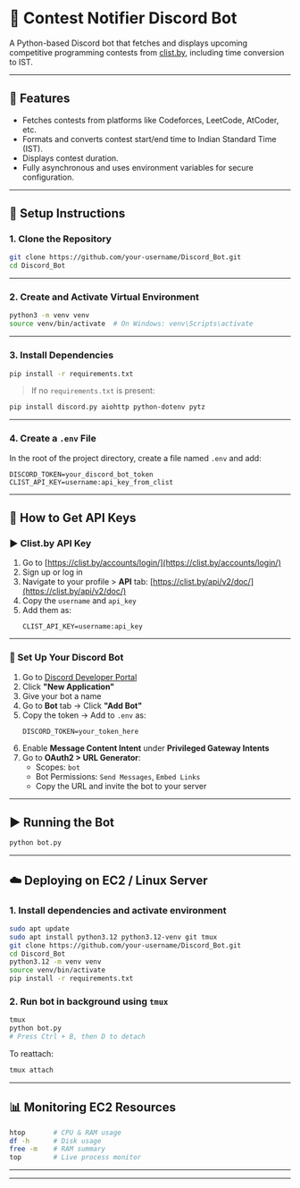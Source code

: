 
# 🤖 Contest Notifier Discord Bot

A Python-based Discord bot that fetches and displays upcoming competitive programming contests from [clist.by](https://clist.by), including time conversion to IST.

---

## 🧠 Features

- Fetches contests from platforms like Codeforces, LeetCode, AtCoder, etc.
- Formats and converts contest start/end time to Indian Standard Time (IST).
- Displays contest duration.
- Fully asynchronous and uses environment variables for secure configuration.

---

## 🚧 Setup Instructions

### 1. Clone the Repository

```bash
git clone https://github.com/your-username/Discord_Bot.git
cd Discord_Bot
```

---

### 2. Create and Activate Virtual Environment

```bash
python3 -m venv venv
source venv/bin/activate  # On Windows: venv\Scripts\activate
```

---

### 3. Install Dependencies

```bash
pip install -r requirements.txt
```

> If no `requirements.txt` is present:
```bash
pip install discord.py aiohttp python-dotenv pytz
```

---

### 4. Create a `.env` File

In the root of the project directory, create a file named `.env` and add:

```
DISCORD_TOKEN=your_discord_bot_token
CLIST_API_KEY=username:api_key_from_clist
```

---

## 🔑 How to Get API Keys

### ▶️ Clist.by API Key

1. Go to [https://clist.by/accounts/login/](https://clist.by/accounts/login/)
2. Sign up or log in
3. Navigate to your profile > **API** tab: [https://clist.by/api/v2/doc/](https://clist.by/api/v2/doc/)
4. Copy the `username` and `api_key`
5. Add them as:
   ```
   CLIST_API_KEY=username:api_key
   ```

---

### 🤖 Set Up Your Discord Bot

1. Go to [Discord Developer Portal](https://discord.com/developers/applications)
2. Click **"New Application"**
3. Give your bot a name
4. Go to **Bot** tab → Click **"Add Bot"**
5. Copy the token → Add to `.env` as:
   ```
   DISCORD_TOKEN=your_token_here
   ```
6. Enable **Message Content Intent** under **Privileged Gateway Intents**
7. Go to **OAuth2 > URL Generator**:
   - Scopes: `bot`
   - Bot Permissions: `Send Messages`, `Embed Links`
   - Copy the URL and invite the bot to your server

---

## ▶️ Running the Bot

```bash
python bot.py
```

---

## ☁️ Deploying on EC2 / Linux Server

### 1. Install dependencies and activate environment
```bash
sudo apt update
sudo apt install python3.12 python3.12-venv git tmux
git clone https://github.com/your-username/Discord_Bot.git
cd Discord_Bot
python3.12 -m venv venv
source venv/bin/activate
pip install -r requirements.txt
```

### 2. Run bot in background using `tmux`
```bash
tmux
python bot.py
# Press Ctrl + B, then D to detach
```

To reattach:
```bash
tmux attach
```

---

## 📊 Monitoring EC2 Resources

```bash
htop       # CPU & RAM usage
df -h      # Disk usage
free -m    # RAM summary
top        # Live process monitor
```

---



---


